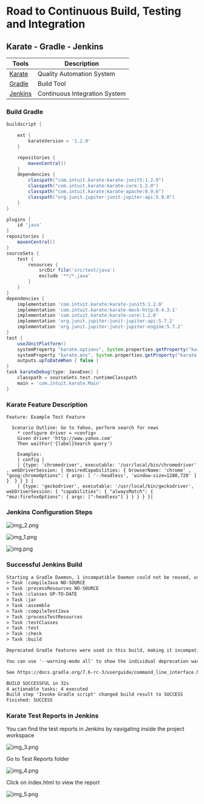 # Road to Continuous Build, Testing and Integration

## Karate - Gradle - Jenkins

| Tools                                                                   | Description |
|-------------------------------------------------------------------------| ----------- |
| [Karate](https://github.com/karatelabs/karate)  |Quality Automation System |
| [Gradle](https://gradle.org/)                                | Build Tool  |
| [Jenkins](https://www.jenkins.io/)           |Continuous Integration System |


### Build Gradle

```groovy
buildscript {

    ext {
        karateVersion = '1.2.0'
    }

    repositories {
        mavenCentral()
    }
    dependencies {
        classpath("com.intuit.karate:karate-junit5:1.2.0")
        classpath("com.intuit.karate:karate-core:1.2.0")
        classpath("com.intuit.karate:karate-apache:0.9.6")
        classpath("org.junit.jupiter:junit-jupiter-api:5.9.0")
    }
}

plugins {
    id 'java'
}
repositories {
    mavenCentral()
}
sourceSets {
    test {
        resources {
            srcDir file('src/test/java')
            exclude '**/*.java'
        }
    }
}
dependencies {
    implementation 'com.intuit.karate:karate-junit5:1.2.0'
    implementation 'com.intuit.karate:karate-mock-http:0.4.3.1'
    implementation 'com.intuit.karate:karate-core:1.2.0'
    implementation 'org.junit.jupiter:junit-jupiter-api:5.7.2'
    implementation 'org.junit.jupiter:junit-jupiter-engine:5.7.2'
}
test {
    useJUnitPlatform()
    systemProperty "karate.options", System.properties.getProperty("karate.options")
    systemProperty "karate.env", System.properties.getProperty("karate.env")
    outputs.upToDateWhen { false }
}
task karateDebug(type: JavaExec) {
    classpath = sourceSets.test.runtimeClasspath
    main = 'com.intuit.karate.Main'
}
```


### Karate Feature Description

```gherkin
Feature: Example Test Feature

  Scenario Outline: Go to Yahoo, perform search for news
    * configure driver = <config>
    Given driver 'http://www.yahoo.com'
    Then waitFor('{label}Search query')

    Examples:
    | config |
    | {type: 'chromedriver', executable: '/usr/local/bin/chromedriver' , webDriverSession: { desiredCapabilities: { browserName: 'chrome' , "goog:chromeOptions": { args: [ '--headless', 'window-size=1280,720' ] }  } } } |
    | {type: 'geckodriver', executable: '/usr/local/bin/geckodriver', webDriverSession: { "capabilities": { "alwaysMatch": { "moz:firefoxOptions": { args: ["-headless"] } } } } }|

```

### Jenkins Configuration Steps

![img_2.png](images/img_2.png)

![img_1.png](images/img_1.png)

![img.png](images/img.png)


### Successful Jenkins Build

```html
Starting a Gradle Daemon, 1 incompatible Daemon could not be reused, use --status for details
> Task :compileJava NO-SOURCE
> Task :processResources NO-SOURCE
> Task :classes UP-TO-DATE
> Task :jar
> Task :assemble
> Task :compileTestJava
> Task :processTestResources
> Task :testClasses
> Task :test
> Task :check
> Task :build

Deprecated Gradle features were used in this build, making it incompatible with Gradle 8.0.

You can use '--warning-mode all' to show the individual deprecation warnings and determine if they come from your own scripts or plugins.

See https://docs.gradle.org/7.6-rc-3/userguide/command_line_interface.html#sec:command_line_warnings

BUILD SUCCESSFUL in 32s
4 actionable tasks: 4 executed
Build step 'Invoke Gradle script' changed build result to SUCCESS
Finished: SUCCESS
```

### Karate Test Reports in Jenkins
You can find the test reports in Jenkins by navigating inside the project workspace

![img_3.png](images/img_3.png)

Go to Test Reports folder

![img_4.png](images/img_4.png)

Click on index.html to view the report

![img_5.png](images/img_5.png)